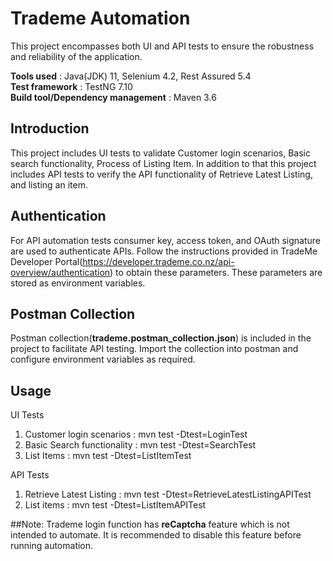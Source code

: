 # Trademe Automation
This project encompasses both UI and API tests to ensure the robustness and reliability of the application.<br>

**Tools used** : Java(JDK) 11, Selenium 4.2, Rest Assured 5.4 <br>
**Test framework** : TestNG 7.10 <br>
**Build tool/Dependency management** : Maven 3.6 <br>

## Introduction
This project includes UI tests to validate Customer login scenarios, Basic search functionality, Process of Listing Item.
In addition to that this project includes API tests to verify the API functionality of Retrieve Latest Listing,
and listing an item.

## Authentication
For API automation tests consumer key, access token, and OAuth signature are used to authenticate APIs.
Follow the instructions provided in TradeMe Developer Portal(https://developer.trademe.co.nz/api-overview/authentication) to obtain these parameters.
These parameters are stored as environment variables.

## Postman Collection
Postman collection(**trademe.postman_collection.json**) is included in the project to facilitate API testing.
Import the collection into postman and configure environment variables as required.

## Usage
UI Tests
1. Customer login scenarios : mvn test -Dtest=LoginTest
2. Basic Search functionality : mvn test -Dtest=SearchTest
3. List Items : mvn test -Dtest=ListItemTest

API Tests
1. Retrieve Latest Listing : mvn test -Dtest=RetrieveLatestListingAPITest
2. List items : mvn test -Dtest=ListItemAPITest


##Note:
Trademe login function has **reCaptcha** feature which is not intended to automate.
It is recommended to disable this feature before running automation.

